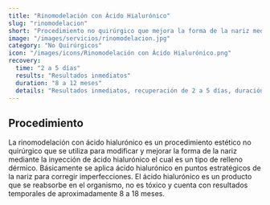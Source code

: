 ```yaml
---
title: "Rinomodelación con Ácido Hialurónico"
slug: "rinomodelacion"
short: "Procedimiento no quirúrgico que mejora la forma de la nariz mediante inyección de ácido hialurónico en puntos estratégicos."
image: "/images/servicios/rinomodelacion.jpg"
category: "No Quirúrgicos"
icon: "/images/icons/Rinomodelación con Ácido Hialurónico.png"
recovery: 
  time: "2 a 5 días"
  results: "Resultados inmediatos"
  duration: "8 a 12 meses"
  details: "Resultados inmediatos, recuperación de 2 a 5 días, duración de 8 a 12 meses."
---
```



## Procedimiento
La rinomodelación con ácido hialurónico es un procedimiento estético no quirúrgico que se utiliza para modificar y mejorar la forma de la nariz mediante la inyección de ácido hialurónico el cual es un tipo de relleno dérmico. Básicamente se aplica ácido hialurónico en puntos estratégicos de la nariz para corregir imperfecciones. El ácido hialurónico es un producto que se reabsorbe en el organismo, no es tóxico y cuenta con resultados temporales de aproximadamente 8 a 18 meses.

